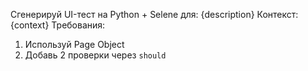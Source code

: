 Сгенерируй UI-тест на Python + Selene для: {description}
Контекст: {context}
Требования:
1. Используй Page Object
2. Добавь 2 проверки через `should`